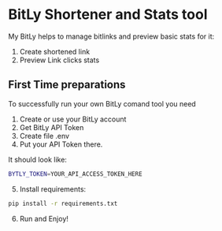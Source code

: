 # BitLy Shortener and Stats tool

My BitLy helps to manage bitlinks and preview basic stats for it:

1. Create shortened link
2. Preview Link clicks stats

## First Time preparations

To successfully run your own BitLy comand tool you need

1. Create or use your BitLy account
2. Get BitLy API Token
3. Create file .env
4. Put your API Token there.

It should look like:

```bash
BYTLY_TOKEN=YOUR_API_ACCESS_TOKEN_HERE
```

5. Install requirements:

```bash
pip install -r requirements.txt
```

6. Run and Enjoy!
